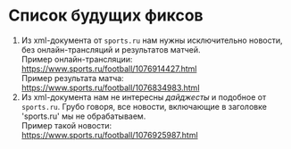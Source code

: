 # Список будущих фиксов #
1. Из xml-документа от `sports.ru` нам нужны исключительно новости, без онлайн-трансляций и результатов матчей.<br/>
Пример онлайн-трансляции:
https://www.sports.ru/football/1076914427.html<br/>
Пример результата матча:
https://www.sports.ru/football/1076834983.html
2. Из xml-документа нам не интересны _дайджесты_ и подобное от `sports.ru`. 
Грубо говоря, все новости, включающие в заголовке 'sports.ru' мы не обрабатываем.<br/>
Пример такой новости:
https://www.sports.ru/football/1076925987.html
